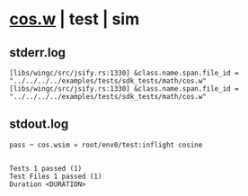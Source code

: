 # [cos.w](../../../../../../examples/tests/sdk_tests/math/cos.w) | test | sim

## stderr.log
```log
[libs/wingc/src/jsify.rs:1330] &class.name.span.file_id = "../../../../examples/tests/sdk_tests/math/cos.w"
[libs/wingc/src/jsify.rs:1330] &class.name.span.file_id = "../../../../examples/tests/sdk_tests/math/cos.w"
```

## stdout.log
```log
pass ─ cos.wsim » root/env0/test:inflight cosine
 
 
Tests 1 passed (1)
Test Files 1 passed (1)
Duration <DURATION>
```


